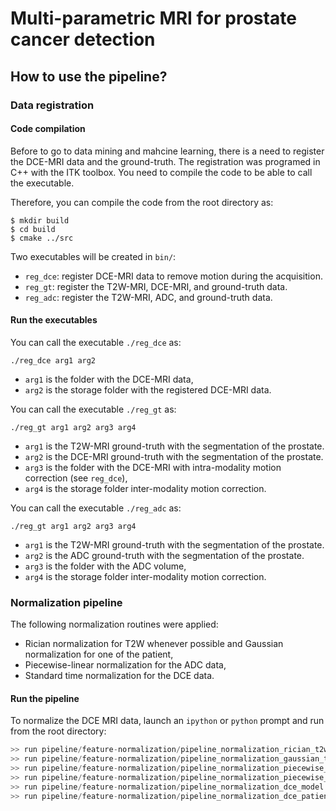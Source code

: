 Multi-parametric MRI for prostate cancer detection
==================================================

How to use the pipeline?
------------------------

### Data registration

#### Code compilation

Before to go to data mining and mahcine learning, there is a need to register the DCE-MRI data and the ground-truth.
The registration was programed in C++ with the ITK toolbox. You need to compile the code to be able to call the executable.

Therefore, you can compile the code from the root directory as:

```
$ mkdir build
$ cd build
$ cmake ../src
```

Two executables will be created in `bin/`:

- `reg_dce`: register DCE-MRI data to remove motion during the acquisition.
- `reg_gt`: register the T2W-MRI, DCE-MRI, and ground-truth data.
- `reg_adc`: register the T2W-MRI, ADC, and ground-truth data.

#### Run the executables

You can call the executable `./reg_dce` as:

```
./reg_dce arg1 arg2
```

- `arg1` is the folder with the DCE-MRI data,
- `arg2` is the storage folder with the registered DCE-MRI data.

You can call the executable `./reg_gt` as:

```
./reg_gt arg1 arg2 arg3 arg4
```

- `arg1` is the T2W-MRI ground-truth with the segmentation of the prostate.
- `arg2` is the DCE-MRI ground-truth with the segmentation of the prostate.
- `arg3` is the folder with the DCE-MRI with intra-modality motion correction (see `reg_dce`),
- `arg4` is the storage folder inter-modality motion correction.

You can call the executable `./reg_adc` as:

```
./reg_gt arg1 arg2 arg3 arg4
```

- `arg1` is the T2W-MRI ground-truth with the segmentation of the prostate.
- `arg2` is the ADC ground-truth with the segmentation of the prostate.
- `arg3` is the folder with the ADC volume,
- `arg4` is the storage folder inter-modality motion correction.

### Normalization pipeline

The following normalization routines were applied:

- Rician normalization for T2W whenever possible and Gaussian normalization for one of the patient,
- Piecewise-linear normalization for the ADC data,
- Standard time normalization for the DCE data.

#### Run the pipeline

To normalize the DCE MRI data, launch an `ipython` or `python` prompt and run from the root directory:

```python
>> run pipeline/feature-normalization/pipeline_normalization_rician_t2w_patient.py
>> run pipeline/feature-normalization/pipeline_normalization_gaussian_t2w_patient.py
>> run pipeline/feature-normalization/pipeline_normalization_piecewise_adc_model.py
>> run pipeline/feature-normalization/pipeline_normalization_piecewise_adc_patient.py
>> run pipeline/feature-normalization/pipeline_normalization_dce_model.py
>> run pipeline/feature-normalization/pipeline_normalization_dce_patient.py
```

